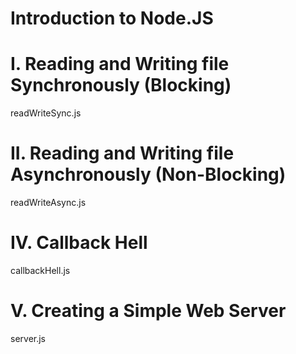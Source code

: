 # Introduction to Node.JS

# I. Reading and Writing file Synchronously (Blocking)

readWriteSync.js

# II. Reading and Writing file Asynchronously (Non-Blocking)

readWriteAsync.js

# IV. Callback Hell

callbackHell.js

# V. Creating a Simple Web Server

server.js
